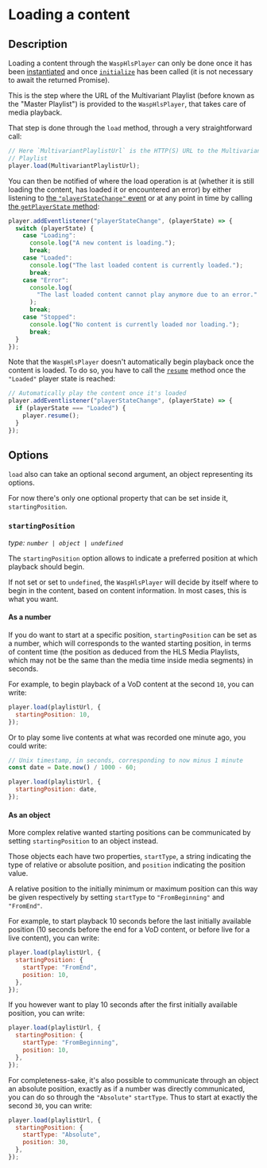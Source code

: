 # Loading a content

## Description

Loading a content through the `WaspHlsPlayer` can only be done once it has been
[instantiated](./Instantiation.md) and once [`initialize`](./Initialization.md)
has been called (it is not necessary to await the returned Promise).

This is the step where the URL of the Multivariant Playlist (before known as the
"Master Playlist") is provided to the `WaspHlsPlayer`, that takes care of media
playback.

That step is done through the `load` method, through a very straightforward
call:

```js
// Here `MultivariantPlaylistUrl` is the HTTP(S) URL to the Multivariant
// Playlist
player.load(MultivariantPlaylistUrl);
```

You can then be notified of where the load operation is at (whether it is still
loading the content, has loaded it or encountered an error) by either listening
to [the `"playerStateChange"` event](./Player_Events.md) or at any point in time
by calling [the `getPlayerState` method](./Basic_Methods/getPlayerState.md):

```js
player.addEventlistener("playerStateChange", (playerState) => {
  switch (playerState) {
    case "Loading":
      console.log("A new content is loading.");
      break;
    case "Loaded":
      console.log("The last loaded content is currently loaded.");
      break;
    case "Error":
      console.log(
        "The last loaded content cannot play anymore due to an error."
      );
      break;
    case "Stopped":
      console.log("No content is currently loaded nor loading.");
      break;
  }
});
```

Note that the `WaspHlsPlayer` doesn't automatically begin playback once the
content is loaded. To do so, you have to call the [`resume`](./Basic_Methods/resume.md)
method once the `"Loaded"` player state is reached:

```js
// Automatically play the content once it's loaded
player.addEventlistener("playerStateChange", (playerState) => {
  if (playerState === "Loaded") {
    player.resume();
  }
});
```

## Options

`load` also can take an optional second argument, an object representing its
options.

For now there's only one optional property that can be set inside it,
`startingPosition`.

### `startingPosition`

_type: `number | object | undefined`_

The `startingPosition` option allows to indicate a preferred position at which
playback should begin.

If not set or set to `undefined`, the `WaspHlsPlayer` will decide by itself
where to begin in the content, based on content information. In most cases, this
is what you want.

#### As a number

If you do want to start at a specific position, `startingPosition` can be set
as a number, which will corresponds to the wanted starting position, in terms
of content time (the position as deduced from the HLS Media Playlists, which may
not be the same than the media time inside media segments) in seconds.

For example, to begin playback of a VoD content at the second `10`, you can
write:

```js
player.load(playlistUrl, {
  startingPosition: 10,
});
```

Or to play some live contents at what was recorded one minute ago, you could
write:

```js
// Unix timestamp, in seconds, corresponding to now minus 1 minute
const date = Date.now() / 1000 - 60;

player.load(playlistUrl, {
  startingPosition: date,
});
```

#### As an object

More complex relative wanted starting positions can be communicated by setting
`startingPosition` to an object instead.

Those objects each have two properties, `startType`, a string indicating the
type of relative or absolute position, and `position` indicating the position
value.

A relative position to the initially minimum or maximum position can this way
be given respectively by setting `startType` to `"FromBeginning"` and
`"FromEnd"`.

For example, to start playback 10 seconds before the last initially available
position (10 seconds before the end for a VoD content, or before live for a live
content), you can write:

```js
player.load(playlistUrl, {
  startingPosition: {
    startType: "FromEnd",
    position: 10,
  },
});
```

If you however want to play 10 seconds after the first initially available
position, you can write:

```js
player.load(playlistUrl, {
  startingPosition: {
    startType: "FromBeginning",
    position: 10,
  },
});
```

For completeness-sake, it's also possible to communicate through an object an
absolute position, exactly as if a number was directly communicated, you can
do so through the `"Absolute"` `startType`.
Thus to start at exactly the second `30`, you can write:

```js
player.load(playlistUrl, {
  startingPosition: {
    startType: "Absolute",
    position: 30,
  },
});
```
